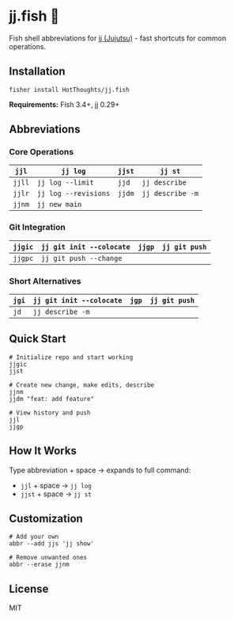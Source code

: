 # jj.fish 🌿

Fish shell abbreviations for [jj (Jujutsu)](https://github.com/martinvonz/jj) - fast shortcuts for common operations.

## Installation

```fish
fisher install HotThoughts/jj.fish
```

**Requirements:** Fish 3.4+, jj 0.29+

## Abbreviations

### Core Operations
| `jjl` | `jj log` | `jjst` | `jj st` |
|-------|----------|--------|---------|
| `jjll` | `jj log --limit` | `jjd` | `jj describe` |
| `jjlr` | `jj log --revisions` | `jjdm` | `jj describe -m` |
| `jjnm` | `jj new main` | | |

### Git Integration
| `jjgic` | `jj git init --colocate` | `jjgp` | `jj git push` |
|---------|--------------------------|--------|---------------|
| `jjgpc` | `jj git push --change` | | |

### Short Alternatives
| `jgi` | `jj git init --colocate` | `jgp` | `jj git push` |
|-------|--------------------------|-------|---------------|
| `jd` | `jj describe -m` | | |

## Quick Start

```fish
# Initialize repo and start working
jjgic
jjst

# Create new change, make edits, describe
jjnm
jjdm "feat: add feature"

# View history and push
jjl
jjgp
```

## How It Works

Type abbreviation + space → expands to full command:
- `jjl` + space → `jj log`
- `jjst` + space → `jj st`

## Customization

```fish
# Add your own
abbr --add jjs 'jj show'

# Remove unwanted ones
abbr --erase jjnm
```

## License

MIT